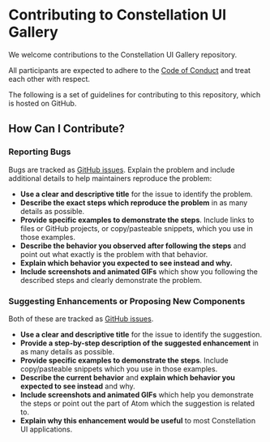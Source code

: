 # Contributing to Constellation UI Gallery

We welcome contributions to the Constellation UI Gallery repository.

All participants are expected to adhere to the [Code of Conduct](https://github.com/pegasystems/constellation-ui-gallery/blob/contribution_updates/CODE_OF_CONDUCT.md) and treat each other with respect.

The following is a set of guidelines for contributing to this repository, which is hosted on GitHub.

## How Can I Contribute?

### Reporting Bugs

Bugs are tracked as [GitHub issues](https://github.com/pegasystems/constellation-ui-gallery/issues).
Explain the problem and include additional details to help maintainers reproduce the problem:

- **Use a clear and descriptive title** for the issue to identify the problem.
- **Describe the exact steps which reproduce the problem** in as many details as possible.
- **Provide specific examples to demonstrate the steps**. Include links to files or GitHub projects, or copy/pasteable snippets, which you use in those examples.
- **Describe the behavior you observed after following the steps** and point out what exactly is the problem with that behavior.
- **Explain which behavior you expected to see instead and why.**
- **Include screenshots and animated GIFs** which show you following the described steps and clearly demonstrate the problem.

### Suggesting Enhancements or Proposing New Components

Both of these are tracked as [GitHub issues](https://github.com/pegasystems/constellation-ui-gallery/issues).

- **Use a clear and descriptive title** for the issue to identify the suggestion.
- **Provide a step-by-step description of the suggested enhancement** in as many details as possible.
- **Provide specific examples to demonstrate the steps**. Include copy/pasteable snippets which you use in those examples.
- **Describe the current behavior** and **explain which behavior you expected to see instead** and why.
- **Include screenshots and animated GIFs** which help you demonstrate the steps or point out the part of Atom which the suggestion is related to.
- **Explain why this enhancement would be useful** to most Constellation UI applications.
